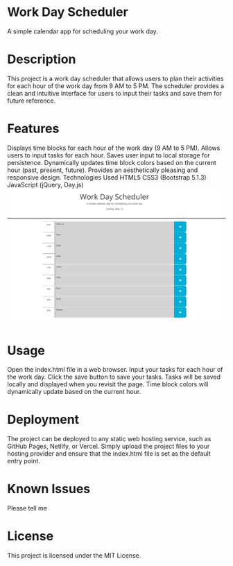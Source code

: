 # Work Day Scheduler

A simple calendar app for scheduling your work day.

# Description

This project is a work day scheduler that allows users to plan their activities for each hour of the work day from 9 AM to 5 PM. The scheduler provides a clean and intuitive interface for users to input their tasks and save them for future reference.

# Features

Displays time blocks for each hour of the work day (9 AM to 5 PM).
Allows users to input tasks for each hour.
Saves user input to local storage for persistence.
Dynamically updates time block colors based on the current hour (past, present, future).
Provides an aesthetically pleasing and responsive design.
Technologies Used
HTML5
CSS3 (Bootstrap 5.1.3)
JavaScript (jQuery, Day.js)
![Image of planner](./Develop/Work-Planner.png)

# Usage

Open the index.html file in a web browser.
Input your tasks for each hour of the work day.
Click the save button to save your tasks.
Tasks will be saved locally and displayed when you revisit the page.
Time block colors will dynamically update based on the current hour.

# Deployment

The project can be deployed to any static web hosting service, such as GitHub Pages, Netlify, or Vercel. Simply upload the project files to your hosting provider and ensure that the index.html file is set as the default entry point.

# Known Issues

Please tell me

# License

This project is licensed under the MIT License.
